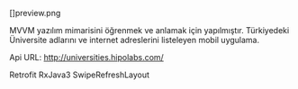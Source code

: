 


 []preview.png
 
  MVVM yazılım mimarisini öğrenmek ve anlamak için yapılmıştır.
  Türkiyedeki Üniversite adlarını ve internet adreslerini listeleyen mobil uygulama.

  Api URL: http://universities.hipolabs.com/

  Retrofit
  RxJava3
  SwipeRefreshLayout

